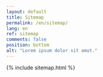 ```yaml
---
layout: default
title: Sitemap
permalink: /en/sitemap/
lang: en
ref: sitemap
comments: false
position: bottom
alt: "Lorem ipsum dolor sit amut."
---
```

<!-- Start editing content here -->
<!-- Stop editing content here -->
{% include sitemap.html %}
<!-- Start editing content here -->
